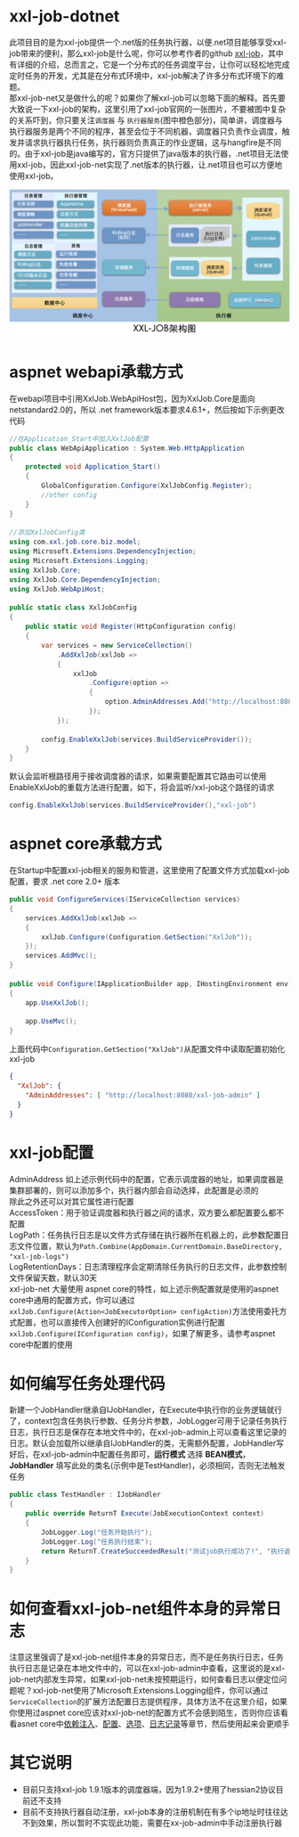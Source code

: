 # xxl-job-dotnet
此项目目的是为xxl-job提供一个.net版的任务执行器，以便.net项目能够享受xxl-job带来的便利，那么xxl-job是什么呢，你可以参考作者的github [xxl-job](https://github.com/xuxueli/xxl-job)，其中有详细的介绍，总而言之，它是一个分布式的任务调度平台，让你可以轻松地完成定时任务的开发，尤其是在分布式环境中，xxl-job解决了许多分布式环境下的难题。\
那xxl-job-net又是做什么的呢？如果你了解xxl-job可以忽略下面的解释。首先要大致说一下xxl-job的架构，这里引用了xxl-job官网的一张图片，不要被图中复杂的关系吓到，你只要关注`调度器` 与 `执行器服务`(图中橙色部分)，简单讲，调度器与执行器服务是两个不同的程序，甚至会位于不同机器，调度器只负责作业调度，触发并请求执行器执行任务，执行器则负责真正的作业逻辑，这与hangfire是不同的。由于xxl-job是java编写的，官方只提供了java版本的执行器，.net项目无法使用xxl-job，因此xxl-job-net实现了.net版本的执行器，让.net项目也可以方便地使用xxl-job。

![blockchain](https://raw.githubusercontent.com/xuxueli/xxl-job/master/doc/images/img_Qohm.png)

# aspnet webapi承载方式
在webapi项目中引用XxlJob.WebApiHost包，因为XxlJob.Core是面向netstandard2.0的，所以 .net framework版本要求4.6.1+，然后按如下示例更改代码

```C#
//在Application_Start中加入XxlJob配置
public class WebApiApplication : System.Web.HttpApplication
{
    protected void Application_Start()
    {
        GlobalConfiguration.Configure(XxlJobConfig.Register);
        //other config
    }
}

//添加XxlJobConfig类
using com.xxl.job.core.biz.model;
using Microsoft.Extensions.DependencyInjection;
using Microsoft.Extensions.Logging;
using XxlJob.Core;
using XxlJob.Core.DependencyInjection;
using XxlJob.WebApiHost;

public static class XxlJobConfig
{
    public static void Register(HttpConfiguration config)
    {
        var services = new ServiceCollection()
            .AddXxlJob(xxlJob =>
            {
                xxlJob
                    .Configure(option =>
                    {
                        option.AdminAddresses.Add("http://localhost:8080/xxl-job-admin");
                    });
            });

        config.EnableXxlJob(services.BuildServiceProvider());
    }
}
```
默认会监听根路径用于接收调度器的请求，如果需要配置其它路由可以使用EnableXxlJob的重载方法进行配置，如下，将会监听/xxl-job这个路径的请求
```c#
config.EnableXxlJob(services.BuildServiceProvider(),"xxl-job")
```


# aspnet core承载方式
在Startup中配置xxl-job相关的服务和管道，这里使用了配置文件方式加载xxl-job配置，要求 .net core 2.0+ 版本
```c#
public void ConfigureServices(IServiceCollection services)
{
    services.AddXxlJob(xxlJob =>
    {
        xxlJob.Configure(Configuration.GetSection("XxlJob"));
    });
    services.AddMvc();
}

public void Configure(IApplicationBuilder app, IHostingEnvironment env)
{
    app.UseXxlJob();

    app.UseMvc();
}
```
上面代码中```Configuration.GetSection("XxlJob")```从配置文件中读取配置初始化xxl-job
```json
{
  "XxlJob": {
    "AdminAddresses": [ "http://localhost:8080/xxl-job-admin" ]
  }
}
```

# xxl-job配置
AdminAddress 如上述示例代码中的配置，它表示调度器的地址，如果调度器是集群部署的，则可以添加多个，执行器内部会自动选择，此配置是必须的\
除此之外还可以对其它属性进行配置\
AccessToken：用于验证调度器和执行器之间的请求，双方要么都配置要么都不配置\
LogPath：任务执行日志是以文件方式存储在执行器所在机器上的，此参数配置日志文件位置，默认为`Path.Combine(AppDomain.CurrentDomain.BaseDirectory, "xxl-job-logs")`\
LogRetentionDays：日志清理程序会定期清除任务执行的日志文件，此参数控制文件保留天数，默认30天\
xxl-job-net 大量使用 aspnet core的特性，如上述示例配置就是使用的aspnet core中通用的配置方式，你可以通过`xxlJob.Configure(Action<JobExecutorOption> configAction)`方法使用委托方式配置，也可以直接传入创建好的IConfiguration实例进行配置`xxlJob.Configure(IConfiguration config)`，如果了解更多，请参考aspnet core中配置的使用

# 如何编写任务处理代码
新建一个JobHandler继承自IJobHandler，在Execute中执行你的业务逻辑就行了，context包含任务执行参数、任务分片参数，JobLogger可用于记录任务执行日志，执行日志是保存在本地文件中的，在xxl-job-admin上可以查看这里记录的日志。默认会加载所以继承自IJobHandler的类，无需额外配置，JobHandler写好后，在xxl-job-admin中配置任务即可，**运行模式** 选择 **BEAN模式**，**JobHandler** 填写此处的类名(示例中是TestHandler)，必须相同，否则无法触发任务
```c#
public class TestHandler : IJobHandler
{
    public override ReturnT Execute(JobExecutionContext context)
    {
        JobLogger.Log("任务开始执行");
        JobLogger.Log("任务执行结束");
        return ReturnT.CreateSucceededResult("测试job执行成功了!", "执行返回的内容");
    }
}
```

# 如何查看xxl-job-net组件本身的异常日志
注意这里强调了是xxl-job-net组件本身的异常日志，而不是任务执行日志，任务执行日志是记录在本地文件中的，可以在xxl-job-admin中查看，这里说的是xxl-job-net内部发生异常，如果xxl-job-net未按预期运行，如何查看日志以便定位问题呢？xxl-job-net使用了Microsoft.Extensions.Logging组件，你可以通过`ServiceCollection`的扩展方法配置日志提供程序，具体方法不在这里介绍，如果你使用过aspnet core应该对xxl-job-net的配置方式不会感到陌生，否则你应该看看asnet core中[依赖注入](https://docs.microsoft.com/zh-cn/aspnet/core/fundamentals/dependency-injection)、[配置](https://docs.microsoft.com/zh-cn/aspnet/core/fundamentals/configuration)、[选项](https://docs.microsoft.com/zh-cn/aspnet/core/fundamentals/configuration/options)、[日志记录](https://docs.microsoft.com/zh-cn/aspnet/core/fundamentals/logging)等章节，然后使用起来会更顺手

# 其它说明
* 目前只支持xxl-job 1.9.1版本的调度器端，因为1.9.2+使用了hessian2协议目前还不支持
* 目前不支持执行器自动注册，xxl-job本身的注册机制在有多个ip地址时往往达不到效果，所以暂时不实现此功能，需要在xx-job-admin中手动注册执行器